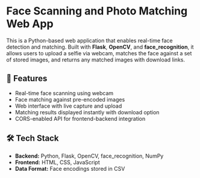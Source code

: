 # Face Scanning and Photo Matching Web App

This is a Python-based web application that enables real-time face detection and matching. Built with **Flask**, **OpenCV**, and **face_recognition**, it allows users to upload a selfie via webcam, matches the face against a set of stored images, and returns any matched images with download links.

## 🚀 Features

- Real-time face scanning using webcam
- Face matching against pre-encoded images
- Web interface with live capture and upload
- Matching results displayed instantly with download option
- CORS-enabled API for frontend-backend integration

## 🛠 Tech Stack

- **Backend:** Python, Flask, OpenCV, face_recognition, NumPy
- **Frontend:** HTML, CSS, JavaScript
- **Data Format:** Face encodings stored in CSV
